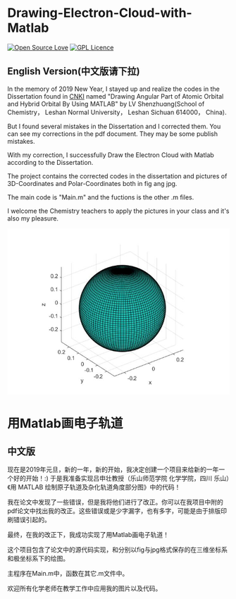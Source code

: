 # Drawing-Electron-Cloud-with-Matlab

[![Open Source Love](https://badges.frapsoft.com/os/v1/open-source.svg?v=103)](https://github.com/ellerbrock/open-source-badges/)
[![GPL Licence](https://badges.frapsoft.com/os/gpl/gpl.svg?v=103)](https://opensource.org/licenses/GPL-3.0/)

## English Version(中文版请下拉)

  In the memory of 2019 New Year, I stayed up and realize the codes in the Dissertation found in [CNKI](http://www.cnki.net) named "Drawing Angular Part of Atomic Orbital and Hybrid Orbital By Using MATLAB" by LV Shenzhuɑnɡ(School of Chemistry， Leshan Normal University， Leshan Sichuan 614000， China).

  But I found several mistakes in the Dissertation and I corrected them. You can see my corrections in the pdf document. They may be some publish mistakes.
    
  With my correction, I successfully Draw the Electron Cloud with Matlab according to the Dissertation.
  
  The project contains the corrected codes in the dissertation and pictures of 3D-Coordinates and Polar-Coordinates both in fig ang jpg.

  The main code is "Main.m" and the fuctions is the other .m files.
  
  I welcome the Chemistry teachers to apply the pictures in your class and it's also my pleasure.
  
  ![](jpg/3D-Coordinates/Ys.jpg)
  
  # 用Matlab画电子轨道
  
  ## 中文版
  
   现在是2019年元旦，新的一年，新的开始，我决定创建一个项目来给新的一年一个好的开始！:) 于是我准备实现吕申壮教授（乐山师范学院 化学学院，四川 乐山）《用 MATLAB 绘制原子轨道及杂化轨道角度部分图》中的代码！
   
   我在论文中发现了一些错误，但是我将他们进行了改正。你可以在我项目中附的pdf论文中找出我的改正。这些错误或是少字漏字，也有多字，可能是由于排版印刷错误引起的。
   
   最终，在我的改正下，我成功实现了用Matlab画电子轨道！
   
   这个项目包含了论文中的源代码实现，和分别以fig与jpg格式保存的在三维坐标系和极坐标系下的绘图。

   主程序在Main.m中，函数在其它.m文件中。
   
   欢迎所有化学老师在教学工作中应用我的图片以及代码。
